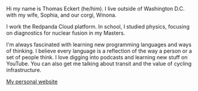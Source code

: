 Hi my name is Thomas Eckert (he/him). I live outside of Washington D.C. with my wife, Sophia, and our corgi, Winona.

I work the Redpanda Cloud platform. In school, I studied physics, focusing on diagnostics for nuclear fusion in my Masters.

I'm always fascinated with learning new programming languages and ways of thinking. I believe every language is a reflection of the way a person or a set of people think. I love digging into podcasts and learning new stuff on YouTube. You can also get me talking about transit and the value of cycling infrastructure.

[My personal website](https://thomaseckert.dev/)

